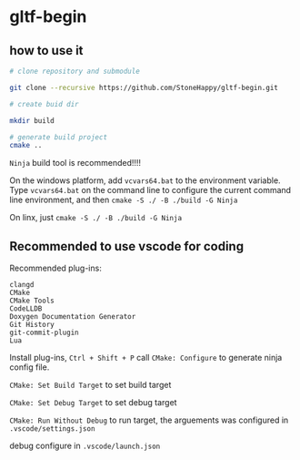# gltf-begin

## how to use it
```bash
# clone repository and submodule

git clone --recursive https://github.com/StoneHappy/gltf-begin.git

# create buid dir

mkdir build

# generate build project
cmake ..
```

``Ninja`` build tool is recommended!!!!

On the windows platform, add ``vcvars64.bat`` to the environment variable. Type ``vcvars64.bat`` on the command line to configure the current command line environment, and then 
``cmake -S ./ -B ./build -G Ninja``

On linx, just ``cmake -S ./ -B ./build -G Ninja``

## Recommended to use vscode for coding
Recommended plug-ins:
```
clangd
CMake
CMake Tools
CodeLLDB
Doxygen Documentation Generator 
Git History
git-commit-plugin 
Lua
```

Install plug-ins, ``Ctrl + Shift + P`` call ``CMake: Configure`` to generate ninja config file.

``CMake: Set Build Target`` to set build target

``CMake: Set Debug Target`` to set debug target

``CMake: Run Without Debug`` to run target, the arguements was configured in ``.vscode/settings.json``

debug configure in ``.vscode/launch.json``
